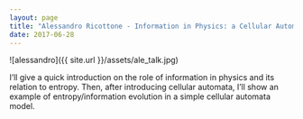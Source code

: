 ```yaml
---
layout: page
title: "Alessandro Ricottone - Information in Physics: a Cellular Automata Example" 
date: 2017-06-28
---
```


![alessandro]({{ site.url  }}/assets/ale_talk.jpg)

I’ll give a quick introduction on the role of information in physics and its relation to entropy. Then, after introducing cellular automata, I’ll show an example of entropy/information evolution in a simple cellular automata model.
